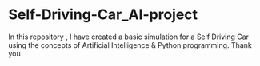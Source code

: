 # Self-Driving-Car_AI-project
In this repository , I have created a basic simulation for a Self Driving Car using the concepts of Artificial Intelligence & Python programming.
Thank you
